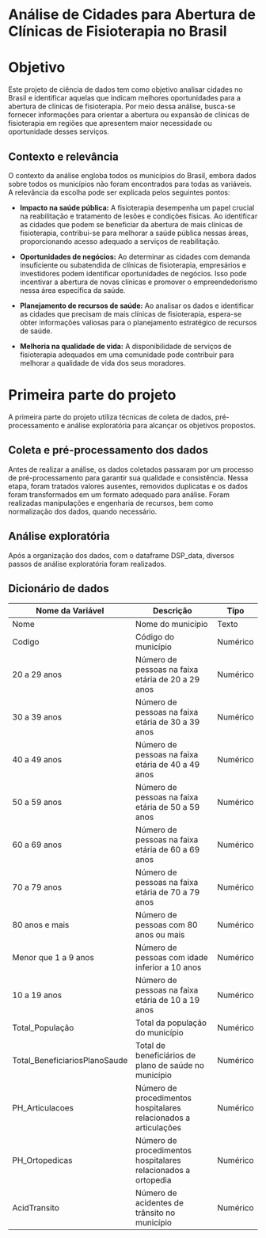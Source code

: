 # Análise de Cidades para Abertura de Clínicas de Fisioterapia no Brasil

# Objetivo
Este projeto de ciência de dados tem como objetivo analisar cidades no Brasil e identificar aquelas que indicam melhores oportunidades para a abertura de clínicas de fisioterapia. Por meio dessa análise, busca-se fornecer informações para orientar a abertura ou expansão de clínicas de fisioterapia em regiões que apresentem maior necessidade ou oportunidade desses serviços.

## Contexto e relevância
O contexto da análise engloba todos os municípios do Brasil, embora dados sobre todos os municípios não foram encontrados para todas as variáveis. A relevância da escolha pode ser explicada pelos seguintes pontos:

- **Impacto na saúde pública:** A fisioterapia desempenha um papel crucial na reabilitação e tratamento de lesões e condições físicas. Ao identificar as cidades que podem se beneficiar da abertura de mais clínicas de fisioterapia, contribui-se para melhorar a saúde pública nessas áreas, proporcionando acesso adequado a serviços de reabilitação.

- **Oportunidades de negócios:** Ao determinar as cidades com demanda insuficiente ou subatendida de clínicas de fisioterapia, empresários e investidores podem identificar oportunidades de negócios. Isso pode incentivar a abertura de novas clínicas e promover o empreendedorismo nessa área específica da saúde.

- **Planejamento de recursos de saúde:** Ao analisar os dados e identificar as cidades que precisam de mais clínicas de fisioterapia, espera-se obter informações valiosas para o planejamento estratégico de recursos de saúde. 

- **Melhoria na qualidade de vida:** A disponibilidade de serviços de fisioterapia adequados em uma comunidade pode contribuir para melhorar a qualidade de vida dos seus moradores. 

# Primeira parte do projeto

A primeira parte do projeto utiliza técnicas de coleta de dados, pré-processamento e análise exploratória para alcançar os objetivos propostos.

## Coleta e pré-processamento dos dados

Antes de realizar a análise, os dados coletados passaram por um processo de pré-processamento para garantir sua qualidade e consistência. Nessa etapa, foram tratados valores ausentes, removidos duplicatas e os dados foram transformados em um formato adequado para análise. Foram realizadas manipulações e engenharia de recursos, bem como normalização dos dados, quando necessário.

## Análise exploratória

Após a organização dos dados, com o dataframe DSP_data, diversos passos de análise exploratória foram realizados.

## Dicionário de dados

| Nome da Variável        | Descrição                                                  | Tipo         |
|-------------------------|------------------------------------------------------------|--------------|
| Nome                    | Nome do município                                          | Texto        |
| Codigo                  | Código do município                                        | Numérico     |
| 20 a 29 anos            | Número de pessoas na faixa etária de 20 a 29 anos          | Numérico     |
| 30 a 39 anos            | Número de pessoas na faixa etária de 30 a 39 anos          | Numérico     |
| 40 a 49 anos            | Número de pessoas na faixa etária de 40 a 49 anos          | Numérico     |
| 50 a 59 anos            | Número de pessoas na faixa etária de 50 a 59 anos          | Numérico     |
| 60 a 69 anos            | Número de pessoas na faixa etária de 60 a 69 anos          | Numérico     |
| 70 a 79 anos            | Número de pessoas na faixa etária de 70 a 79 anos          | Numérico     |
| 80 anos e mais          | Número de pessoas com 80 anos ou mais                      | Numérico     |
| Menor que 1 a 9 anos    | Número de pessoas com idade inferior a 10 anos             | Numérico     |
| 10 a 19 anos            | Número de pessoas na faixa etária de 10 a 19 anos          | Numérico     |
| Total_População         | Total da população do município                            | Numérico     |
| Total_BeneficiariosPlanoSaude | Total de beneficiários de plano de saúde no município   | Numérico     |
| PH_Articulacoes | Número de procedimentos hospitalares relacionados a articulações | Numérico     |
| PH_Ortopedicas  | Número de procedimentos hospitalares relacionados a ortopedia | Numérico     |
| AcidTransito   | Número de acidentes de trânsito no município               | Numérico     |




